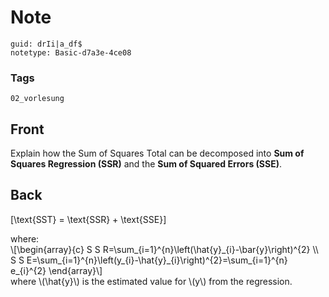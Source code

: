 # Note
```
guid: drIi|a_df$
notetype: Basic-d7a3e-4ce08
```

### Tags
```
02_vorlesung
```

## Front
Explain how the Sum of Squares Total can be decomposed into <b>Sum
of Squares Regression (SSR)</b> and the <b>Sum of Squared Errors
(SSE)</b>.

## Back
\[\text{SST} = \text{SSR} + \text{SSE}\]
<div>
  where:
</div>
<div>
  \[\begin{array}{c} S S
  R=\sum_{i=1}^{n}\left(\hat{y}_{i}-\bar{y}\right)^{2} \\ S S
  E=\sum_{i=1}^{n}\left(y_{i}-\hat{y}_{i}\right)^{2}=\sum_{i=1}^{n}
  e_{i}^{2} \end{array}\]
</div>
<div>
  where \(\hat{y}\) is the estimated value for \(y\) from the
  regression.
</div>
